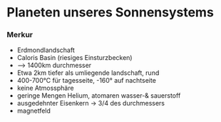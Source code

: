 # Planeten unseres Sonnensystems

### Merkur

* Erdmondlandschaft
* Caloris Basin (riesiges Einsturzbecken)
* --> 1400km durchmesser
* Etwa 2km tiefer als umliegende landschaft, rund
* 400-700°C für tagesseite, -160° auf nachtseite
* keine Atmossphäre
* geringe Mengen Helium, atomaren wasser-& sauerstoff
* ausgedehnter Eisenkern -> 3/4 des durchmessers
* magnetfeld

### 
